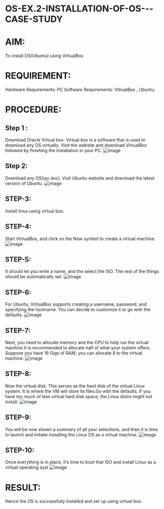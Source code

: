 # OS-EX.2-INSTALLATION-OF-OS---CASE-STUDY

# AIM:
To install OS(Ubuntu) using VirtualBox
# REQUlREMENT:
Hardware Requirements: PC Software Requirements: VitrualBox , Ubuntu.
# PROCEDURE:

## Step 1 :
Download Oracle Virtual box. Virtual box is a software that is used to download any OS virtually. Visit the website and download VirtualBox followed by finishing the installation in your PC.
![image](https://github.com/nivetharajaa/OS-EX.2-INSTALLATION-OF-OS---CASE-STUDY/assets/120543388/2402dfd6-8c18-46e9-99cc-7ba1baaf0b09)

## Step 2:
Download any OS(iso doc). Visit Ubuntu website and download the latest version of Ubuntu.
![image](https://github.com/nivetharajaa/OS-EX.2-INSTALLATION-OF-OS---CASE-STUDY/assets/120543388/8cde36e9-c3e8-406b-b9a1-ebab7d6c21f1)

## STEP-3:
Install linux using virtual box.

## STEP-4:
Start VirtualBox, and click on the New symbol to create a virtual machine.
![image](https://github.com/nivetharajaa/OS-EX.2-INSTALLATION-OF-OS---CASE-STUDY/assets/120543388/6ca5fb28-9d23-4ec7-a7d8-20e25978cd6d)

## STEP-5:
It should let you write a name, and the select the ISO. The rest of the things should be automatically set.
![image](https://github.com/nivetharajaa/OS-EX.2-INSTALLATION-OF-OS---CASE-STUDY/assets/120543388/5b60c612-82ff-41ad-8976-e633815d4576)

## STEP-6:
For Ubuntu, VirtualBox supports creating a username, password, and specifying the hostname. You can decide to customize it or go with the defaults.
![image](https://github.com/nivetharajaa/OS-EX.2-INSTALLATION-OF-OS---CASE-STUDY/assets/120543388/b6d5f342-cad9-4b01-bad9-99d96ac91515)

## STEP-7:
Next, you need to allocate memory and the CPU to help run the virtual machine.It is recommended to allocate half of what your system offers. Suppose you have 16 Gigs of RAM, you can allocate 8 to the virtual machine.
![image](https://github.com/nivetharajaa/OS-EX.2-INSTALLATION-OF-OS---CASE-STUDY/assets/120543388/9056e027-7723-4da6-bd42-13f6319b04f5)

## STEP-8:
Now the virtual disk. This serves as the hard disk of the virtual Linux system. It is where the VM will store its files.Go with the defaults. If you have too much of less virtual hard disk space, the Linux distro might not install.
![image](https://github.com/nivetharajaa/OS-EX.2-INSTALLATION-OF-OS---CASE-STUDY/assets/120543388/9d7c4357-1f2e-4eb3-9575-62e944532c21)

## STEP-9:
You will be now shown a summary of all your selections, and then it is time to launch and initiate installing the Linux OS as a virtual machine.
![image](https://github.com/nivetharajaa/OS-EX.2-INSTALLATION-OF-OS---CASE-STUDY/assets/120543388/6e526fe7-a251-4b52-a342-0f674acfd8c8)

## STEP-10:
Once everything is in place, it’s time to boot that ISO and install Linux as a virtual operating syst
![image](https://github.com/nivetharajaa/OS-EX.2-INSTALLATION-OF-OS---CASE-STUDY/assets/120543388/3d3a650c-d7b7-49be-8c20-a5cb18991139)

# RESULT:
Hence the OS is successfully installed and set up using virtual box.
